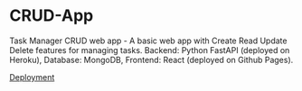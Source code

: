 # CRUD-App
Task Manager CRUD web app - A basic web app with Create Read Update Delete features for managing tasks. Backend: Python FastAPI (deployed on Heroku), Database: MongoDB, Frontend: React (deployed on Github Pages).
<br/>

<a href='https://rohankaran.github.io/crud-frontend/'>Deployment</a>
